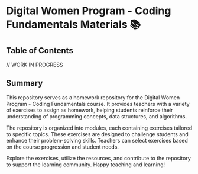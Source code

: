 # Digital Women Program - Coding Fundamentals Materials 📚

## Table of Contents

// WORK IN PROGRESS

## Summary

This repository serves as a homework repository for the Digital Women Program - Coding Fundamentals course. It provides teachers with a variety of exercises to assign as homework, helping students reinforce their understanding of programming concepts, data structures, and algorithms.

The repository is organized into modules, each containing exercises tailored to specific topics. These exercises are designed to challenge students and enhance their problem-solving skills. Teachers can select exercises based on the course progression and student needs.

Explore the exercises, utilize the resources, and contribute to the repository to support the learning community. Happy teaching and learning!
